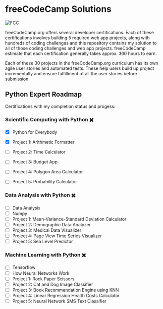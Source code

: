 # freeCodeCamp Solutions

![FCC ][fcc-img]

[fcc-img]:https://camo.githubusercontent.com/60c67cf9ac2db30d478d21755289c423e1f985c6/68747470733a2f2f73332e616d617a6f6e6177732e636f6d2f66726565636f646563616d702f776964652d736f6369616c2d62616e6e65722e706e67

freeCodeCamp.org offers several developer certifications. Each of these certifications involves building 5 required web app projects, along with hundreds of coding challenges and this repository contains my solution to all of those coding challenges and web app projects. freeCodeCamp estimate that each certification generally takes approx. 300 hours to earn.

Each of these 30 projects in the freeCodeCamp.org curriculum has its own agile user stories and automated tests. These help users build up project incrementally and ensure fulfillment of all the user stories before submission.

## Python Expert Roadmap 
   Certifications with my completion status and progess:


 ### **Scientific Computing with Python** ✖️

* [x] Python for Everybody
* [x] Project 1: Arithmetic Formatter
* [ ] Project 2: Time Calculator
* [ ] Project 3: Budget App
* [ ] Project 4: Polygon Area Calculator
* [ ] Project 5: Probability Calculator


 ### **Data Analysis with Python** ✖️

* [ ] Data Analysis
* [ ] Numpy
* [ ] Project 1: Mean-Variance-Standard Deviation Calculator
* [ ] Project 2: Demographic Data Analyzer
* [ ] Project 3: Medical Data Visualizer
* [ ] Project 4: Page View Time Series Visualizer
* [ ] Project 5: Sea Level Predictor

 ### **Machine Learning with Python** ✖️

* [ ] Tensorflow
* [ ] How Neural Networks Work
* [ ] Project 1: Rock Paper Scissors
* [ ] Project 2: Cat and Dog Image Classifier
* [ ] Project 3: Book Recommendation Engine using KNN
* [ ] Project 4: Linear Regression Health Costs Calculator
* [ ] Project 5: Neural Network SMS Text Classifier
